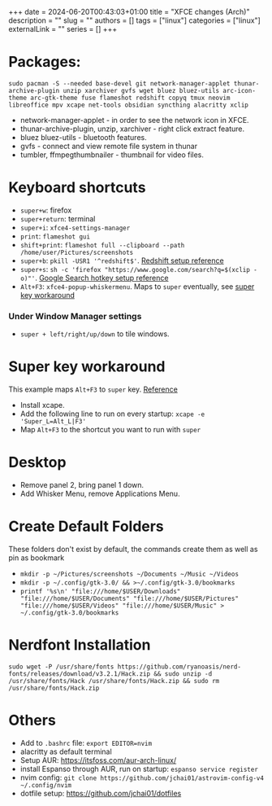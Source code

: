 +++ 
date = 2024-06-20T00:43:03+01:00
title = "XFCE changes (Arch)"
description = ""
slug = ""
authors = []
tags = ["linux"]
categories = ["linux"]
externalLink = ""
series = []
+++

# Packages:

`sudo pacman -S --needed base-devel git network-manager-applet thunar-archive-plugin unzip xarchiver gvfs wget bluez bluez-utils arc-icon-theme arc-gtk-theme fuse flameshot redshift copyq tmux neovim libreoffice mpv xcape net-tools obsidian syncthing alacritty xclip`

- network-manager-applet - in order to see the network icon in XFCE.
- thunar-archive-plugin, unzip, xarchiver - right click extract feature.
- bluez bluez-utils - bluetooth features.
- gvfs - connect and view remote file system in thunar
- tumbler, ffmpegthumbnailer - thumbnail for video files.

# Keyboard shortcuts

- `super+w`: firefox
- `super+return`: terminal
- `super+i`: `xfce4-settings-manager`
- `print`: `flameshot gui`
- `shift+print`: `flameshot full --clipboard --path /home/user/Pictures/screenshots`
- `super+b`: `pkill -USR1 '^redshift$'`. [Redshift setup reference](/posts/redshift/)
- `super+s`: `sh -c 'firefox "https://www.google.com/search?q=$(xclip -o)"'`. [Google Search hotkey setup reference](/posts/google-search-highlighted-text/)
- `Alt+F3`: `xfce4-popup-whiskermenu`. Maps to `super` eventually, see [super key workaround](#super-key-workaround "jumps to super key workaround")

### Under Window Manager settings

- `super + left/right/up/down` to tile windows.

# Super key workaround

This example maps `Alt+F3` to `super` key. [Reference](https://www.reddit.com/r/xfce/comments/jr6y3s/problems_using_the_super_key_for_keyboard/)

- Install xcape.
- Add the following line to run on every startup: `xcape -e 'Super_L=Alt_L|F3'`
- Map `Alt+F3` to the shortcut you want to run with `super`

# Desktop

- Remove panel 2, bring panel 1 down.
- Add Whisker Menu, remove Applications Menu.

# Create Default Folders

These folders don't exist by default, the commands create them as well as pin as bookmark

- `mkdir -p ~/Pictures/screenshots ~/Documents ~/Music ~/Videos`
- `mkdir -p ~/.config/gtk-3.0/ && >~/.config/gtk-3.0/bookmarks`
- `printf '%s\n' "file:///home/$USER/Downloads" "file:///home/$USER/Documents" "file:///home/$USER/Pictures" "file:///home/$USER/Videos" "file:///home/$USER/Music" > ~/.config/gtk-3.0/bookmarks`

# Nerdfont Installation

```
sudo wget -P /usr/share/fonts https://github.com/ryanoasis/nerd-fonts/releases/download/v3.2.1/Hack.zip && sudo unzip -d /usr/share/fonts/Hack /usr/share/fonts/Hack.zip && sudo rm /usr/share/fonts/Hack.zip
```

# Others

- Add to `.bashrc` file: `export EDITOR=nvim`
- alacritty as default terminal
- Setup AUR: https://itsfoss.com/aur-arch-linux/
- install Espanso through AUR, run on startup: `espanso service register`
- nvim config: `git clone https://github.com/jchai01/astrovim-config-v4 ~/.config/nvim`
- dotfile setup: https://github.com/jchai01/dotfiles
